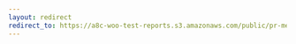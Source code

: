 ```yaml
---
layout: redirect
redirect_to: https://a8c-woo-test-reports.s3.amazonaws.com/public/pr-merge/39620/e2e/index.html
---
```


